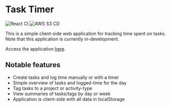 # Task Timer

![React CI](https://github.com/danielway/task-timer/workflows/React%20CI/badge.svg)
![AWS S3 CD](https://github.com/danielway/task-timer/workflows/AWS%20S3%20CD/badge.svg)

This is a simple client-side web application for tracking time spent on tasks. Note that this application is currently in-development.

Access the application [here](https://tasktimer.danieldway.com).

## Notable features

- Create tasks and log time manually or with a timer
- Simple overview of tasks and logged-time for the day
- Tag tasks to a project or activity-type
- View summaries of tasks/tags by day or week
- Application is client-side with all data in localStorage
